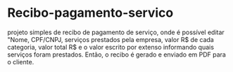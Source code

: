 # Recibo-pagamento-servico
projeto simples de recibo de pagamento de serviço, onde é possível editar "Nome, CPF/CNPJ, serviços prestados pela empresa, valor R$ de cada categoria, valor total R$ e o valor escrito por extenso informando quais serviços foram prestados. Então, o recibo é gerado e enviado em PDF para o cliente.
